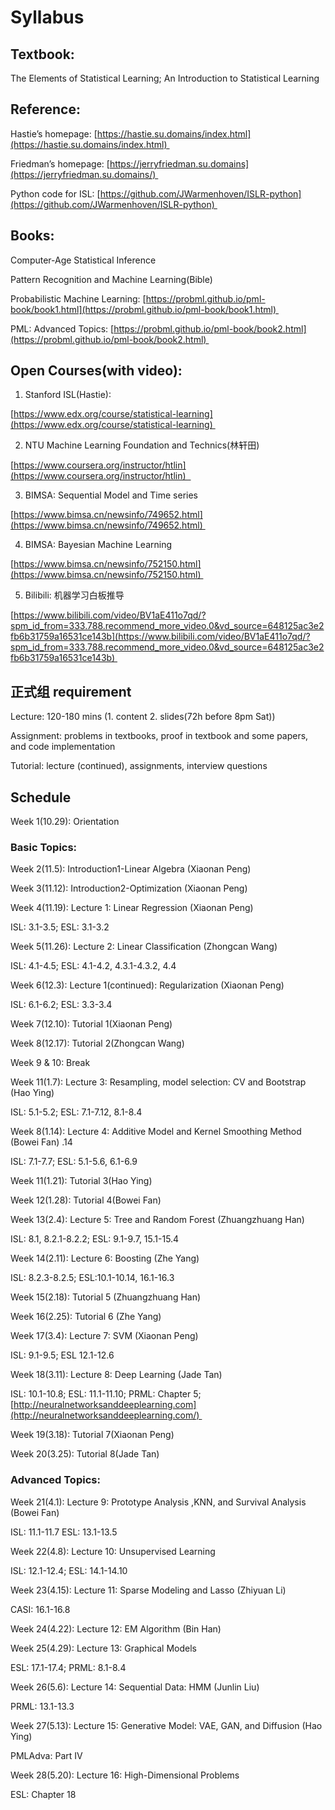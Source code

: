 # Syllabus 

## Textbook:  

The Elements of Statistical Learning; An Introduction to Statistical Learning 

## Reference:  

Hastie’s homepage: [https://hastie.su.domains/index.html](https://hastie.su.domains/index.html) 

Friedman’s homepage: [https://jerryfriedman.su.domains](https://jerryfriedman.su.domains/) 

Python code for ISL: [https://github.com/JWarmenhoven/ISLR-python](https://github.com/JWarmenhoven/ISLR-python) 

## Books: 

Computer-Age Statistical Inference 

Pattern Recognition and Machine Learning(Bible) 

Probabilistic Machine Learning: [https://probml.github.io/pml-book/book1.html](https://probml.github.io/pml-book/book1.html) 

PML: Advanced Topics: [https://probml.github.io/pml-book/book2.html](https://probml.github.io/pml-book/book2.html) 

## Open Courses(with video): 

1. Stanford ISL(Hastie):  

[https://www.edx.org/course/statistical-learning](https://www.edx.org/course/statistical-learning) 

2. NTU Machine Learning Foundation and Technics(林轩田) 

[https://www.coursera.org/instructor/htlin](https://www.coursera.org/instructor/htlin)  

3. BIMSA: Sequential Model and Time series 

[https://www.bimsa.cn/newsinfo/749652.html](https://www.bimsa.cn/newsinfo/749652.html) 

4. BIMSA: Bayesian Machine Learning 

[https://www.bimsa.cn/newsinfo/752150.html](https://www.bimsa.cn/newsinfo/752150.html) 

5. Bilibili: 机器学习白板推导 

[https://www.bilibili.com/video/BV1aE411o7qd/?spm_id_from=333.788.recommend_more_video.0&vd_source=648125ac3e2fb6b31759a16531ce143b](https://www.bilibili.com/video/BV1aE411o7qd/?spm_id_from=333.788.recommend_more_video.0&vd_source=648125ac3e2fb6b31759a16531ce143b) 

## 正式组 requirement 

Lecture: 120-180 mins (1. content 2. slides(72h before 8pm Sat)) 

Assignment: problems in textbooks, proof in textbook and some papers, and code implementation 

Tutorial: lecture (continued), assignments, interview questions 

## Schedule 

Week 1(10.29): Orientation 

### Basic Topics: 

Week 2(11.5): Introduction1-Linear Algebra (Xiaonan Peng) 

Week 3(11.12): Introduction2-Optimization (Xiaonan Peng) 

Week 4(11.19): Lecture 1: Linear Regression (Xiaonan Peng) 

ISL: 3.1-3.5; ESL: 3.1-3.2 

Week 5(11.26): Lecture 2: Linear Classification (Zhongcan Wang) 

ISL: 4.1-4.5; ESL: 4.1-4.2, 4.3.1-4.3.2, 4.4 

Week 6(12.3): Lecture 1(continued): Regularization (Xiaonan Peng) 

ISL: 6.1-6.2; ESL: 3.3-3.4 

Week 7(12.10): Tutorial 1(Xiaonan Peng) 

Week 8(12.17): Tutorial 2(Zhongcan Wang) 

Week 9 & 10: Break 

Week 11(1.7): Lecture 3: Resampling, model selection: CV and Bootstrap (Hao Ying) 

ISL: 5.1-5.2; ESL: 7.1-7.12, 8.1-8.4 

Week 8(1.14): Lecture 4: Additive Model and Kernel Smoothing Method (Bowei Fan) .14

ISL: 7.1-7.7; ESL: 5.1-5.6, 6.1-6.9 

Week 11(1.21): Tutorial 3(Hao Ying) 

Week 12(1.28): Tutorial 4(Bowei Fan)  

Week 13(2.4): Lecture 5: Tree and Random Forest (Zhuangzhuang Han) 

ISL: 8.1, 8.2.1-8.2.2; ESL: 9.1-9.7, 15.1-15.4  

Week 14(2.11): Lecture 6: Boosting (Zhe Yang) 

ISL: 8.2.3-8.2.5; ESL:10.1-10.14, 16.1-16.3 

Week 15(2.18): Tutorial 5 (Zhuangzhuang Han) 

Week 16(2.25): Tutorial 6 (Zhe Yang) 

Week 17(3.4): Lecture 7: SVM (Xiaonan Peng) 

ISL: 9.1-9.5; ESL 12.1-12.6 

Week 18(3.11): Lecture 8: Deep Learning (Jade Tan) 

ISL: 10.1-10.8; ESL: 11.1-11.10; PRML: Chapter 5; [http://neuralnetworksanddeeplearning.com](http://neuralnetworksanddeeplearning.com/) 

Week 19(3.18): Tutorial 7(Xiaonan Peng) 

Week 20(3.25): Tutorial 8(Jade Tan) 

### Advanced Topics: 

Week 21(4.1): Lecture 9: Prototype Analysis ,KNN, and Survival Analysis (Bowei Fan) 

ISL: 11.1-11.7 ESL: 13.1-13.5 

Week 22(4.8): Lecture 10: Unsupervised Learning 

ISL: 12.1-12.4; ESL: 14.1-14.10 

Week 23(4.15): Lecture 11: Sparse Modeling and Lasso (Zhiyuan Li) 

CASI: 16.1-16.8  

Week 24(4.22): Lecture 12: EM Algorithm (Bin Han)  

Week 25(4.29): Lecture 13: Graphical Models 

ESL: 17.1-17.4; PRML: 8.1-8.4 

Week 26(5.6): Lecture 14: Sequential Data: HMM (Junlin Liu) 

PRML: 13.1-13.3 

Week 27(5.13): Lecture 15: Generative Model: VAE, GAN, and Diffusion (Hao Ying) 

PMLAdva: Part IV 

Week 28(5.20): Lecture 16: High-Dimensional Problems 

ESL: Chapter 18
